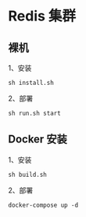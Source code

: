 # Redis 集群

## 裸机

1、安装

```
sh install.sh
```

2、部署
```
sh run.sh start
```


## Docker 安装

1、安装

```
sh build.sh
```

2、部署
```
docker-compose up -d
```
